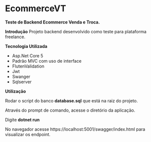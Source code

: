 # EcommerceVT

**Teste de Backend Ecommerce Venda e Troca.**

**Introdução**
Projeto backend desenvolvido como teste para plataforma freelance.

**Tecnologia Utilizada**

- Asp.Net Core 5
- Padrão MVC com uso de interface
- FlutenValidation
- Jwt
- Swanger
- Sqlserver

**Utilização**

Rodar o script do banco **database.sql** que está na raiz do projeto.

Através do prompt de comando, acesse o diretório da aplicação.

Digite **dotnet run**

No navegador acesse https://localhost:5001/swagger/index.html para visualizar os endpoint.
